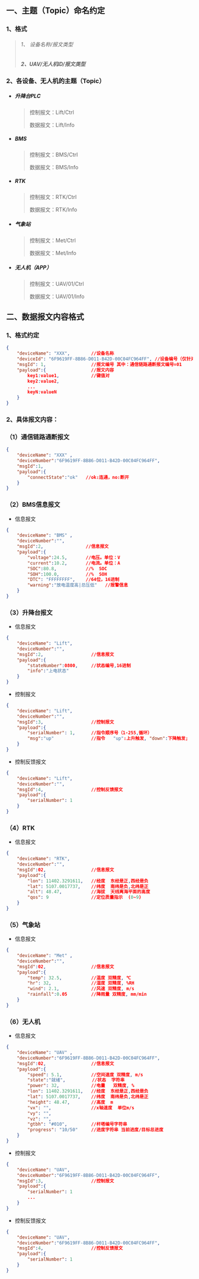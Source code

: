 ## 一、主题（Topic）命名约定

### 1、格式

> ######     1、 设备名称/报文类型
>
> #####     2、UAV/无人机ID/报文类型



### 2、各设备、无人机的主题（Topic）

- ##### 升降台PLC

  > 控制报文：Lift/Ctrl
  >
  > 数据报文：Lift/Info

- ##### BMS

  > 控制报文：BMS/Ctrl
  >
  > 数据报文：BMS/Info

- ##### RTK

  > 控制报文：RTK/Ctrl
  >
  > 数据报文：RTK/Info

- ##### 气象站

  > 控制报文：Met/Ctrl
  >
  > 数据报文：Met/Info

- ##### 无人机（APP）

  > 控制报文：UAV/01/Ctrl
  >
  > 数据报文：UAV/01/Info



## 二、数据报文内容格式

### 1、格式约定

```json
{
    "deviceName": "XXX",		//设备名称
    "deviceId": "6F9619FF-8B86-D011-B42D-00C04FC964FF",	//设备编号（仅针对UAV有用）
    "msgId": 1,     			//报文编号 其中：通信链路通断报文编号=01
    "payload":{                 //报文内容
    	key1:value1,    	    //键值对
    	key2:value2,
        ...
    	keyN:valueN
	}
}
```



### 2、具体报文内容：

### （1）通信链路通断报文

```json
{
    "deviceName": "XXX"	,
    "deviceNumber":"6F9619FF-8B86-D011-B42D-00C04FC964FF",
    "msgId":1,
    "payload":{               
    	"connectState":"ok"   //ok:连通，no:断开
	}
}
```



### （2）BMS信息报文

- 信息报文

```json
{
    "deviceName": "BMS"	,
    "deviceNumber":"",
    "msgId":2,				  //信息报文
    "payload":{               
    	"voltage":24.5,		  //电压。单位：V
        "current":10.2,       //电流。单位：A
        "SOC":80.8,           //%  SOC
        "SOH":100.0,		  //%  SOH
        "DTC": "FFFFFFFF",    //64位，16进制
    	"warning":"放电温度高|总压低"   //报警信息
	}
}
```

### （3）升降台报文

- 信息报文

```json
{
    "deviceName": "Lift",	
    "deviceNumber":"",
    "msgId":2,				    //信息报文
    "payload":{               
    	"stateNumber":0800,	    //状态编号,16进制
    	"info":"上电状态"
	}
}
```

- 控制报文

```json
{
    "deviceName": "Lift",	
    "deviceNumber":"",
    "msgId":3,					//控制报文
    "payload":{  
    	"serialNumber": 1,      //指令顺序号（1-255,循环）
        "msg":"up"	        	//指令   "up":上升触发, "down":下降触发;
	}
}
```

- 控制反馈报文

```json
{
    "deviceName": "Lift",
    "deviceNumber":"",
    "msgId":4,				    //控制反馈报文
    "payload":{               
    	"serialNumber": 1
	}
}
```



### （4）RTK

- 信息报文

```json
{
    "deviceName": "RTK",	
    "deviceNumber":"",
    "msgId":02,				    //信息报文
    "payload":{               
    	"lon": 11402.3291611,	//经度  东经是正,西经是负
    	"lat": 5107.0017737,    //纬度  南纬是负,北纬是正
    	"alt": 48.47,			//海拔  天线离海平面的高度
    	"qos": 9				//定位质量指示  (0~9)
	}
}
```

### （5）气象站

- 信息报文

```json
{
    "deviceName": "Met"	,
    "deviceNumber":"",
    "msgId":02,				    //信息报文
    "payload":{               
    	"temp": 32.5,			//温度 双精度, ℃
    	"hr": 32,     			//湿度 双精度, %RH
    	"wind": 2.1,			//风速 双精度, m/s
    	"rainfall":0.05			//降雨量 双精度, mm/min
	}
}
```

### （6）无人机

- 信息报文

```json
{
    "deviceName": "UAV"	,
    "deviceNumber":"6F9619FF-8B86-D011-B42D-00C04FC964FF",
    "msgId":02,				    //信息报文
    "payload":{               
    	"speed": 5.1,			//空间速度 双精度, m/s
    	"state":"就绪",  	       //状态  字符串
    	"power": 32,			//电量   双精度, %
    	"lon": 11402.3291611,	//经度  东经是正,西经是负
    	"lat": 5107.0017737,    //纬度  南纬是负,北纬是正
    	"height": 48.47,		//高度  m
        "vx": "",               //x轴速度  单位m/s
		"vy": "",
		"vz": "",
        "gtbh": "#010",         //杆塔编号字符串
		"progress": "10/50"     //进度字符串 当前进度/目标总进度
	}
}
```

- 控制报文

```json
{
    "deviceName": "UAV",
    "deviceNumber":"6F9619FF-8B86-D011-B42D-00C04FC964FF",
    "msgId":3,				    //控制报文
    "payload":{               
    	"serialNumber": 1	
        ...
	}
}
```

- 控制反馈报文

```json
{
    "deviceName": "UAV",
    "deviceNumber":"6F9619FF-8B86-D011-B42D-00C04FC964FF",
    "msgId":4,				    //控制反馈报文
    "payload":{               
    	"serialNumber": 1
	}
}
```



